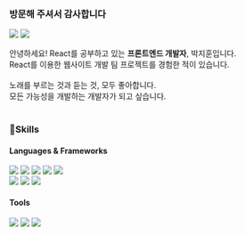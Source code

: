 ### 방문해 주셔서 감사합니다
<p>
  <a href="mailto:pyoungh137@gmail.com" target="_blank"><img src="https://img.shields.io/badge/pyoungh137@gmail.com-EA4335?style=flat-square&logo=Gmail&logoColor=white"/></a>
  <a href="mailto:pyoungh999@naver.com" target="_blank"><img src="https://img.shields.io/badge/pyoungh999@naver.com-03C75A?style=flat-square&logo=Naver&logoColor=white"/></a>
</p>

<p>
  안녕하세요! React를 공부하고 있는 <b>프론트엔드 개발자</b>, 박지훈입니다.<br/>
  React를 이용한 웹사이트 개발 팀 프로젝트를 경험한 적이 있습니다.<br/><br/>
  노래를 부르는 것과 듣는 것, 모두 좋아합니다.<br/>
  모든 가능성을 개발하는 개발자가 되고 싶습니다.<br/><br/>
</p>

### 💪Skills

#### Languages & Frameworks
<p>
  <img src="https://img.shields.io/badge/HTML5-E34F26?style=flat-square&logo=HTML5&logoColor=white"/>
  <img src="https://img.shields.io/badge/CSS-1572B6?style=flat-square&logo=CSS3&logoColor=white"/>
  <img src="https://img.shields.io/badge/JavaScript-F7DF1E?style=flat-square&logo=JavaScript&logoColor=black"/>
  <img src="https://img.shields.io/badge/TypeScript-1976D2?style=flat-square&logo=TypeScript&logoColor=white"/>
  <img src="https://img.shields.io/badge/React-61DAFB?style=flat-square&logo=React&logoColor=black"/>
  <br/>
  <img src="https://img.shields.io/badge/styledcomponents-DB7093?style=flat-square&logo=styledcomponents&logoColor=white"/>
  <img src="https://img.shields.io/badge/Next.js-000000?style=flat-square&logo=Next.js&logoColor=white"/>
  <img src="https://img.shields.io/badge/Node.js-3C873A?style=flat-square&logo=Node.js&logoColor=white"/>
</p>

#### Tools
<p>
  <img src="https://img.shields.io/badge/MySQL-00758F?style=flat-square&logo=MySQL&logoColor=white"/>
  <img src="https://img.shields.io/badge/Prisma-2D3748?style=flat-square&logo=Prisma&logoColor=white"/>
  <img src="https://img.shields.io/badge/Git-F05032?style=flat-square&logo=Git&logoColor=white"/>
</p>
